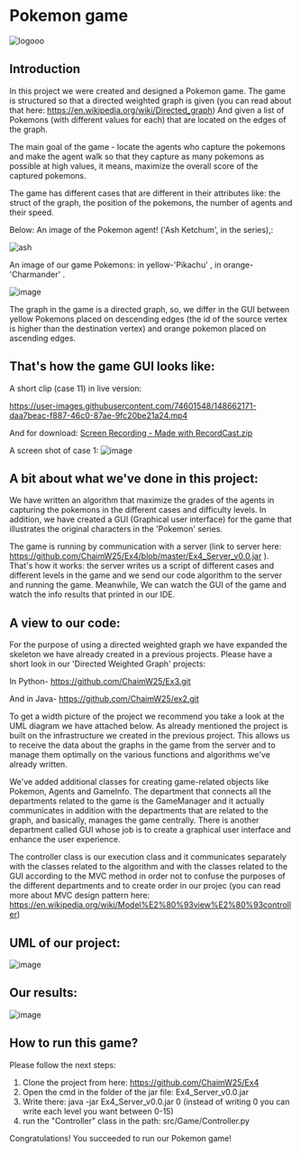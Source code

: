 
# Pokemon game

![logooo](https://user-images.githubusercontent.com/74601548/148529725-cce3981f-d331-4a88-802b-95d1e397a293.png)
## Introduction
In this project we were created and designed a Pokemon game.
The game is structured so that a directed weighted graph is given (you can read about that here: https://en.wikipedia.org/wiki/Directed_graph)
 And given a list of Pokemons (with different values ​​for each) that are located on the edges of the graph. 

The main goal of the game - locate the agents who capture the pokemons and make the agent walk so that they capture as many pokemons as possible at high values, it means, maximize the overall score of the captured pokemons.

The game has different cases that are different in their attributes like: the struct of the graph, the position of the pokemons, the number of agents and their speed.

Below: An image of the Pokemon agent! ('Ash Ketchum', in the series),:

![ash](https://user-images.githubusercontent.com/74601548/148528833-c60c78e7-c361-4fe5-a2c9-608bf6ba4296.png)

An image of our game Pokemons: in yellow-'Pikachu' , in orange-'Charmander' .


![image](https://user-images.githubusercontent.com/74601548/148529412-076466cf-69ee-424a-81c3-e58b69ab3690.png)



The graph in the game is a directed graph, so, we differ in the GUI between yellow Pokemons placed on descending edges (the id of the source vertex is higher than the destination vertex) and orange pokemon placed on ascending edges.

## That's how the game GUI looks like:

A short clip (case 11) in live version:

https://user-images.githubusercontent.com/74601548/148662171-daa7beac-f887-46c0-87ae-9fc20be21a24.mp4

And for download:
[Screen Recording - Made with RecordCast.zip](https://github.com/ChaimW25/Ex4/files/7834136/Screen.Recording.-.Made.with.RecordCast.zip)


A screen shot of case 1:
![image](https://user-images.githubusercontent.com/74601548/148536180-e9859187-47aa-4045-8161-1def0ff25d2f.png)

## A bit about what we've done in this project:

We have written an algorithm that maximize the grades of the agents in capturing the pokemons in the different cases and difficulty levels. In addition, we have created a GUI (Graphical user interface) for the game that illustrates the original characters in the 'Pokemon' series.

The game is running by communication with a server (link to server here: https://github.com/ChaimW25/Ex4/blob/master/Ex4_Server_v0.0.jar ). That's how it works: the server writes us a script of different cases and different levels in the game and we send our code algorithm to the server and running the game. Meanwhile, We can watch the GUI of the game and watch the info results that printed in our IDE.

## A view to our code:
For the purpose of using a directed weighted graph we have expanded the skeleton we have already created in a previous projects. Please have a short look in our 'Directed Weighted Graph' projects:

In Python- https://github.com/ChaimW25/Ex3.git
 
And in Java- https://github.com/ChaimW25/ex2.git

To get a width picture of the project we recommend you take a look at the UML diagram we have attached below.
As already mentioned the project is built on the infrastructure we created in the previous project. This allows us to receive the data about the graphs in the game from the server and to manage them optimally on the various functions and algorithms we've already written.

We've added additional classes for creating game-related objects like Pokemon, Agents and GameInfo.
The department that connects all the departments related to the game is the GameManager and it actually communicates in addition with the departments that are related to the graph, and basically, manages the game centrally. There is another department called GUI whose job is to create a graphical user interface and enhance the user experience.

The controller class is our execution class and it communicates separately with the classes related to the algorithm and with the classes related to the GUI according to the MVC method in order not to confuse the purposes of the different departments and to create order in our projec (you can read more about MVC design pattern here: https://en.wikipedia.org/wiki/Model%E2%80%93view%E2%80%93controller) 

## UML of our project:

![image](https://user-images.githubusercontent.com/74601548/148660010-219af4dd-be48-45a7-9bd3-3248ade8bdcb.png)


## Our results:

![image](https://user-images.githubusercontent.com/74601548/148657201-a9f775b4-3834-42be-a2ff-7819a0e41b0d.png)

## How to run this game?

Please follow the next steps:
1. Clone the project from here: https://github.com/ChaimW25/Ex4
2. Open the cmd in the folder of the jar file: Ex4_Server_v0.0.jar
3. Write there: java -jar Ex4_Server_v0.0.jar 0 (instead of writing 0 you can write each level you want between 0-15)
4. run the "Controller" class in the path: src/Game/Controller.py
 
Congratulations! You succeeded to run our Pokemon game!


